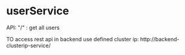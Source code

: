 # userService

API:
"/" : get all users

TO access rest api in backend use defined cluster ip: http://backend-clusterip-service/